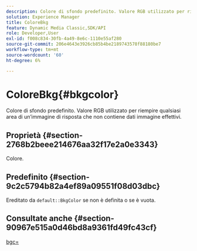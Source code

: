 ```yaml
---
description: Colore di sfondo predefinito. Valore RGB utilizzato per riempire qualsiasi area di un’immagine di risposta che non contiene dati immagine effettivi.
solution: Experience Manager
title: ColoreBkg
feature: Dynamic Media Classic,SDK/API
role: Developer,User
exl-id: f008c834-30fb-4a49-8e6c-1110e55af280
source-git-commit: 206e4643e3926cb85b4be2189743578f88180be7
workflow-type: tm+mt
source-wordcount: '60'
ht-degree: 6%

---
```


# ColoreBkg{#bkgcolor}

Colore di sfondo predefinito. Valore RGB utilizzato per riempire qualsiasi area di un’immagine di risposta che non contiene dati immagine effettivi.

## Proprietà {#section-2768b2beee214676aa32f17e2a0e3343}

Colore.

## Predefinito {#section-9c2c5794b82a4ef89a09551f08d03dbc}

Ereditato da `default::BkgColor` se non è definita o se è vuota.

## Consultate anche {#section-90967e515a0d46bd8a9361fd49fc43cf}

[bgc=](../../../../../is-api/http-ref/image-serving-api-ref/c-http-protocol-reference/c-command-reference/r-bgc.md#reference-53376175f617446fbe5c69120f834b88)
